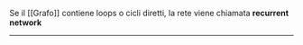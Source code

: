  Se il [[Grafo]] contiene loops o cicli diretti, la rete viene chiamata **recurrent network**
 
---------------------------------------------------------------